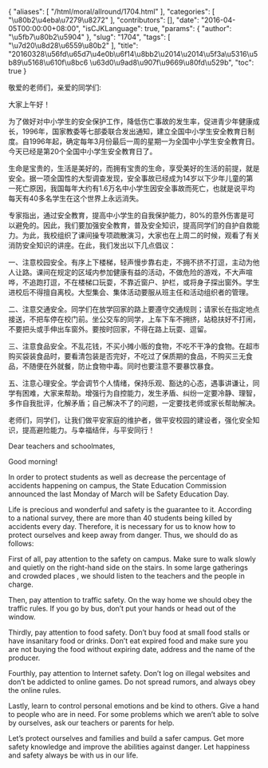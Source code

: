 {
    "aliases": [
        "/html/moral/allround/1704.html"
    ],
    "categories": [
        "\u80b2\u4eba\u7279\u8272"
    ],
    "contributors": [],
    "date": "2016-04-05T00:00:00+08:00",
    "isCJKLanguage": true,
    "params": {
        "author": "\u5fb7\u80b2\u5904"
    },
    "slug": "1704",
    "tags": [
        "\u7d20\u8d28\u6559\u80b2"
    ],
    "title": "20160328\u56fd\u65d7\u4e0b\u6f14\u8bb2\u2014\u2014\u5f3a\u5316\u5b89\u5168\u610f\u8bc6  \u63d0\u9ad8\u907f\u9669\u80fd\u529b",
    "toc": true
}

敬爱的老师们，亲爱的同学们:




大家上午好！




为了做好对中小学生的安全保护工作，降低伤亡事故的发生率，促进青少年健康成长，1996年，国家教委等七部委联合发出通知，建立全国中小学生安全教育日制度。自1996年起，确定每年3月份最后一周的星期一为全国中小学生安全教育日。今天已经是第20个全国中小学生安全教育日了。  




生命是宝贵的，生活是美好的，而拥有宝贵的生命，享受美好的生活的前提，就是安全。据一项全国性的大型调查发现，安全事故已经成为14岁以下少年儿童的第一死亡原因，我国每年大约有1.6万名中小学生因安全事故而死亡，也就是说平均每天有40多名学生在这个世界上永远消失。  




专家指出，通过安全教育，提高中小学生的自我保护能力，80%的意外伤害是可以避免的。因此，我们要加强安全教育，普及安全知识，提高同学们的自护自救能力。为此，我校组织了课间操专项疏散演习，大家也在上周二的时候，观看了有关消防安全知识的讲座。在此，我们发出以下几点倡议：  




一、注意校园安全。有序上下楼梯，轻声慢步靠右走，不拥不挤不打逗，主动为他人让路。课间在规定的区域内参加健康有益的活动，不做危险的游戏，不大声喧哗，不追跑打逗，不在楼梯口玩耍，不靠近窗户、护栏，或将身子探出窗外。学生进校后不得擅自离校。大型集会、集体活动要服从班主任和活动组织者的管理。  




二、注意交通安全。同学们在放学回家的路上要遵守交通规则；请家长在指定地点接送，不把车停在校门前。坐公交车的同学，上车下车不拥挤，站稳扶好不打闹，不要把头或手伸出车窗外。要按时回家，不得在路上玩耍、逗留。  




三、注意食品安全。不乱花钱，不买小摊小贩的食物，不吃不干净的食物。在超市购买袋装食品时，要看清包装是否完好，不吃过了保质期的食品，不购买三无食品，不随便在外就餐，防止食物中毒。同时也要注意不要暴饮暴食。  




五、注意心理安全。学会调节个人情绪，保持乐观、豁达的心态，遇事讲谦让，同学有困难，大家来帮助。增强行为自控能力，发生矛盾、纠纷一定要冷静、理智，多作自我批评，化解矛盾；自己解决不了的问题，一定要找老师或家长帮助解决。




老师们，同学们，让我们做平安家庭的维护者，做平安校园的建设者，强化安全知识，提高避险能力。与幸福结伴，与平安同行！



  


Dear teachers and schoolmates,




Good morning!




In order to protect students as well as decrease the percentage of accidents happening on campus, the State Education Commission announced the last Monday of March will be Safety Education Day.




Life is precious and wonderful and safety is the guarantee to it. According to a national survey, there are more than 40 students being killed by accidents every day. Therefore, it is necessary for us to know how to protect ourselves and keep away from danger. Thus, we should do as follows:




First of all, pay attention to the safety on campus. Make sure to walk slowly and quietly on the right-hand side on the stairs. In some large gatherings and crowded places , we should listen to the teachers and the people in charge.




Then, pay attention to traffic safety. On the way home we should obey the traffic rules. If you go by bus, don’t put your hands or head out of the window. 




Thirdly, pay attention to food safety. Don’t buy food at small food stalls or have insanitary food or drinks. Don’t eat expired food and make sure you are not buying the food without expiring date, address and the name of the producer.




Fourthly, pay attention to Internet safety. Don’t log on illegal websites and don’t be addicted to online games. Do not spread rumors, and always obey the online rules.




Lastly, learn to control personal emotions and be kind to others. Give a hand to people who are in need. For some problems which we aren’t able to solve by ourselves, ask our teachers or parents for help.




Let’s protect ourselves and families and build a safer campus. Get more safety knowledge and improve the abilities against danger. Let happiness and safety always be with us in our life.


